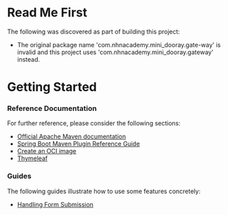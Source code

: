 # Read Me First
The following was discovered as part of building this project:

* The original package name 'com.nhnacademy.mini_dooray.gate-way' is invalid and this project uses 'com.nhnacademy.mini_dooray.gateway' instead.

# Getting Started

### Reference Documentation
For further reference, please consider the following sections:

* [Official Apache Maven documentation](https://maven.apache.org/guides/index.html)
* [Spring Boot Maven Plugin Reference Guide](https://docs.spring.io/spring-boot/docs/2.7.18/maven-plugin/reference/html/)
* [Create an OCI image](https://docs.spring.io/spring-boot/docs/2.7.18/maven-plugin/reference/html/#build-image)
* [Thymeleaf](https://docs.spring.io/spring-boot/docs/2.7.18/reference/htmlsingle/#web.servlet.spring-mvc.template-engines)

### Guides
The following guides illustrate how to use some features concretely:

* [Handling Form Submission](https://spring.io/guides/gs/handling-form-submission/)

